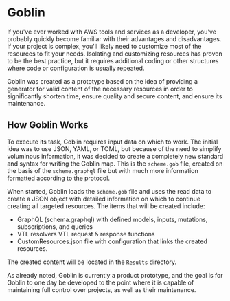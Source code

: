 # Goblin

If you've ever worked with AWS tools and services as a developer, you've probably quickly become familiar with their advantages and disadvantages. If your project is complex, you'll likely need to customize most of the resources to fit your needs. Isolating and customizing resources has proven to be the best practice, but it requires additional coding or other structures where code or configuration is usually repeated.

Goblin was created as a prototype based on the idea of providing a generator for valid content of the necessary resources in order to significantly shorten time, ensure quality and secure content, and ensure its maintenance.

## How Goblin Works

To execute its task, Goblin requires input data on which to work. The initial idea was to use JSON, YAML, or TOML, but because of the need to simplify voluminous information, it was decided to create a completely new standard and syntax for writing the Goblin map. This is the `scheme.gob` file, created on the basis of the `scheme.graphql` file but with much more information formatted according to the protocol.

When started, Goblin loads the `scheme.gob` file and uses the read data to create a JSON object with detailed information on which to continue creating all targeted resources. The items that will be created include:

- GraphQL (schema.graphql) with defined models, inputs, mutations, subscriptions, and queries
- VTL resolvers VTL request & response functions
- CustomResources.json file with configuration that links the created resources.

The created content will be located in the `Results` directory.

As already noted, Goblin is currently a product prototype, and the goal is for Goblin to one day be developed to the point where it is capable of maintaining full control over projects, as well as their maintenance.
